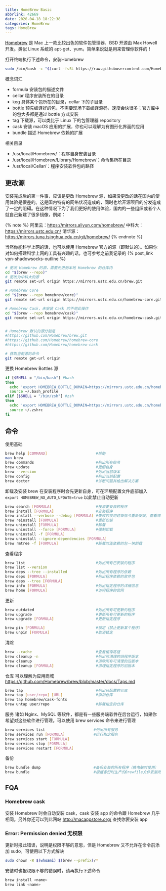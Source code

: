 ```yaml
---
title: HomeBrew Basic
abbrlink: 42669
date: 2020-04-18 18:22:38
categories: HomeBrew
tags: HomeBrew
---
```


[Homebrew](https://brew.sh/index_zh-cn) 是 Mac 上一款比较出色的软件包管理器，BSD 开源由 Max Howell 开发。类似 Linux 系统的 apt-get、yum。简单来说就是用来管理你软件的！

打开终端执行下述命令，安装Homebrew
```bash
sudo /bin/bash -c "$(curl -fsSL https://raw.githubusercontent.com/Homebrew/install/master/install.sh)"
```

概念词汇

- formula 安装包的描述文件
- cellar  程序安装所在的目录
- keg     具体某个包所在的目录，cellar 下的子目录
- bottle  预先编译好的包，不需要现场下载编译源码，速度会快很多；官方库中的包大多都是通过 bottle 方式安装
- tag     下载源，可以类比于 Linux 下的包管理器 repository
- cask    安装 macOS 应用的扩展，你也可以理解为有图形化界面的应用
- bundle  描述 Homebrew 依赖的扩展
<!-- more -->

相关目录

- /usr/local/Homebrew/：程序自身安装目录
- /usr/local/Homebrew/Library/Homebrew/：命令集所在目录
- /usr/local/Cellar/：程序安装软件包的路径

## 更改源

安装完成后的第一件事，应该是更改 Homebrew 源，如果没更改的话在国内的使用体验是很差的。这是国内特有的网络状况造成的，同时也给开源项目的分发造成了一定的阻碍。在这种情况下为了我们更好的使用体验，国内的一些组织或者个人就自己新建了很多镜像，例如：

{% note %}
阿里云：https://mirrors.aliyun.com/homebrew/
中科大：https://mirrors.ustc.edu.cn/
清华源：https://mirrors.tuna.tsinghua.edu.cn/git/homebrew/
{% endnote %}

当然你能科学上网的话，也可以使用 Homebrew 官方的源（即默认的）。如果你对如何搭建科学上网的工具有兴趣的话，也可参考之前我记录的 {% post_link vpn-shadowsocks-outline %}

```bash
# 更改 Homebrew 的源，需要先进到本地 Homebrew 的仓库内
cd "$(brew --repo)"
# 更改为中科大的源
git remote set-url origin https://mirrors.ustc.edu.cn/brew.git

# Homebrew Core
cd "$(brew --repo homebrew/core)"
git remote set-url origin https://mirrors.ustc.edu.cn/homebrew-core.git

# Homebrew Cask，未安装 Cask 的不用此操作
cd "$(brew --repo homebrew/cask)"
git remote set-url origin https://mirrors.ustc.edu.cn/homebrew-cask.git


# Homebrew 默认的源分别是
#https://github.com/Homebrew/brew.git
#https://github.com/Homebrew/homebrew-core
#https://github.com/Homebrew/homebrew-cask

# 获取当前源的命令
git remote get-url origin
```

更换 Homebrew Bottles 源

```bash
if [$SHELL = "/bin/bash"] #bash
then
  echo 'export HOMEBREW_BOTTLE_DOMAIN=https://mirrors.ustc.edu.cn/homebrew-bottles/' >> ~/.bash_profile
  source ~/.bash_profile
elif [$SHELL = "/bin/zsh"] #zsh
then
  echo 'export HOMEBREW_BOTTLE_DOMAIN=https://mirrors.ustc.edu.cn/homebrew-bottles/' >> ~/.zshrc
  source ~/.zshrc
fi
```

## 命令

使用基础

```bash
brew help [COMMAND]                      #帮助
man brew
brew commands                            #列出所有指令
brew update                              #更细自身
brew --version                           #列出当前版本
brew config                              #列出当前配置
brew doctor                              #诊断问题并给出解决方案
```

卸载及安装
brew 在安装程序时会先更新自身，可在环境配置文件底部加入 `export HOMEBREW_NO_AUTO_UPDATE=true`
以此禁止自动更新

```bash
brew search [FORMULA]                    #搜索要安装的程序
brew install [FORMULA]                   #安装程序
brew install --verbose --debug [FORMULA] #失败时使用这条指令重新安装，查看错误信息
brew reinstall [FORMULA]                 #重新安装
brew uninstall [FORMULA]                 #卸载
brew uninstall --force [FORMULA]         #强制卸载
brew uninstall -f [FORMULA]
brew uninstall --ignore-dependencies [FORMULA]
brew rmtree -f [FORMULA]                 #卸载时连依赖的包一块卸载
```

查看程序

```bash
brew list                                #列出所有已安装的程序
brew list --version
brew deps --tree --installed             #列出所有程序的依赖
brew deps [FORMULA]                      #列出程序依赖的软件包
brew deps --tree [FORMULA]
brew info [FORMULA]                      #列出指定程序的详细信息
brew home [FORMULA]                      #访问程序的官网
```

更新

```bash
brew outdated                            #列出所有可更新的程序
brew upgrade                             #更新所有可更新的程序
brew upgrade [FORMULA]                   #更新指定程序

brew pin [FORMULA]                       #锁定（禁止更新某个程序）
brew unpin [FORMULA]                     #取消锁定
```

清除

```bash
brew --cache                             #查看缓存路径
brew cleanup -n                          #列出可清理的旧程序版本
brew cleanup                             #清除所有可清理的旧版本
brew cleanup [FORMULA]                   #清理指定程序的旧版本
```

仓库
可以理解为应用商城 https://github.com/Homebrew/brew/blob/master/docs/Taps.md

```bash
brew tap                                 #列出已配置的仓库
brew tap [user/repo] [URL]               #添加仓库
brew tap homebrew/cask-fonts
brew untap user/repo                     #卸载指定的仓库
```

服务
诸如 Nginx、MySQL 等软件，都是有一些服务端软件在后台运行，如果你希望对这些软件进行管理，可以使用 brew services 命令来进行管理

```bash
brew services list                      #列出所有服务
brew services run [FORMULA]             #运行指定服务
brew services start [FORMULA]
brew services stop [FORMULA]
brew services restart [FORMULA]
```

备份

```bash
brew bundle dump                        #备份安装的所有程序（换电脑时使用）
brew bundle                             #根据备份时生产的Brewfile文件安装所有程序
```

## FQA

### Homebrew cask

安装 Homebrew 时会自动安装 cask，cask 安装 app 的命令跟 Homebrew 几乎相同。另外你还可以到此网站 http://macappstore.org/ 查找你要安装 app

### Error: Permission denied 无权限

更新时报此错误，说明是权限不够的意思，但是 Homebrew 又不允许在命令前添加 sudo，可使用以下方式解决

```bash
sudo chown -R $(whoami) $(brew --prefix)/*
```

安装时也报权限不够的错误时，请再执行下述命令

```bash
brew install <name>
brew link <name>
```
